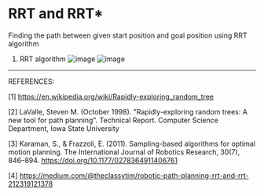 # RRT and RRT*

Finding the path between given start position and goal position using RRT algorithm

1. RRT algorithm
![image](https://user-images.githubusercontent.com/50490953/58739075-6dce7e00-83d6-11e9-8246-111cd3de2e77.png)
![image](https://user-images.githubusercontent.com/50490953/58738988-19c39980-83d6-11e9-8b88-7b611e240287.png)

------------------------------------------------------------------------------------------------------------------------

REFERENCES:

[1] https://en.wikipedia.org/wiki/Rapidly-exploring_random_tree

[2]  LaValle, Steven M. (October 1998). "Rapidly-exploring random trees: A new tool for path planning". Technical Report. Computer Science Department, Iowa State University

[3]   Karaman, S., & Frazzoli, E. (2011). Sampling-based algorithms for optimal motion planning. The International Journal of Robotics Research, 30(7), 846–894. https://doi.org/10.1177/0278364911406761

[4] https://medium.com/@theclassytim/robotic-path-planning-rrt-and-rrt-212319121378
